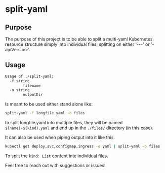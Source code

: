 # split-yaml

## Purpose
The purpose of this project is to be able to split a multi-yaml Kubernetes resource structure simply into individual files, splitting on either '---' or '- apiVersion:'. 

## Usage
```bash
Usage of ./split-yaml:
  -f string
        filename
  -o string
        outputDir
```

Is meant to be used either stand alone like:
```bash
split-yaml -f longfile.yaml -o files
```
to split longfile.yaml into multiple files, they will be named `$(name)-$(kind).yaml` and end up in the `./files/` directory (in this case).

It can also be used when piping output into it like this:
```bash
kubectl get deploy,svc,configmap,ingress -o yaml | split-yaml -o files -f -
```
To split the `kind: List` content into individual files.

Feel free to reach out with suggestions or issues!